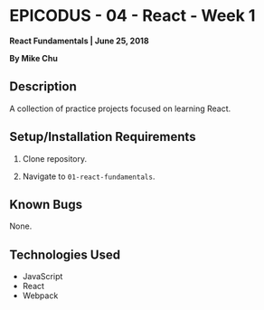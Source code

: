 # EPICODUS - 04 - React - Week 1

**React Fundamentals | June 25, 2018**

**By Mike Chu**

## Description

A collection of practice projects focused on learning React.

## Setup/Installation Requirements

1. Clone repository.

2. Navigate to `01-react-fundamentals`.

## Known Bugs

None.

## Technologies Used

- JavaScript
- React
- Webpack
